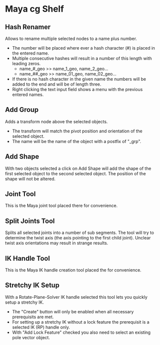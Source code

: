 # Maya cg Shelf

## Hash Renamer

Allows to rename multiple selected nodes to a name plus number.

+ The number will be placed where ever a hash character (#) is placed in the entered name.
+ Multiple consecutive hashes will result in a number of this length with leading zeros.
  + name_#_geo >> name_1_geo, name_2_geo...
  + name_##_geo >> name_01_geo, name_02_geo...
+ If there is no hash character in the given name the numbers will be added to the end and will be of length three.
+ Right clicking the text input field shows a menu with the previous entered names. 

## Add Group

Adds a transform node above the selected objects.

+ The transform will match the pivot position and orientation of the selected object.
+ The name will be the name of the object with a postfix of "_grp".

## Add Shape

With two objects selected a click on Add Shape will add the shape of the first selected object to the second selected object. The position of the shape will not be altered.

## Joint Tool

This is the Maya joint tool placed there for convenience.

## Split Joints Tool

Splits all selected joints into a number of sub segments. The tool will try to determine the twist axis (the axis pointing to the first child joint). Unclear twist axis orientations may result in strange results.

## IK Handle Tool

This is the Maya IK handle creation tool placed the for convenience.

## Stretchy IK Setup

With a Rotate-Plane-Solver IK handle selected this tool lets you quickly setup a stretchy IK.

+ The "Create" button will only be enabled when all necessary prerequisits are met.
+ For setting up a stretchy IK without a lock feature the prerequisit is a selected IK (RP) handle only.
+ With "Add Lock Feature" checked you also need to select an existing pole vector object. 
